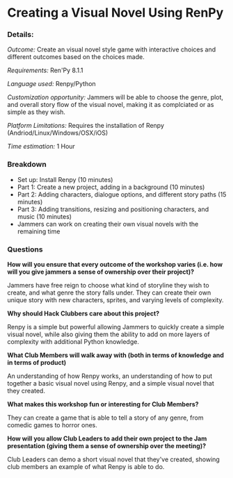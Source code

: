 # Creating a Visual Novel Using RenPy

### Details:
_Outcome:_ Create an visual novel style game with interactive choices and different outcomes based on the choices made.

_Requirements:_ Ren'Py 8.1.1

_Language used:_ Renpy/Python

_Customization opportunity:_ Jammers will be able to choose the genre, plot, and overall story flow of the visual novel, making it as complciated or as simple as they wish. 

_Platform Limitations:_ Requires the installation of Renpy (Andriod/Linux/Windows/OSX/iOS)

_Time estimation:_ 1 Hour 

### Breakdown
- Set up: Install Renpy (10 minutes)
- Part 1: Create a new project, adding in a background (10 minutes)
- Part 2: Adding characters, dialogue options, and different story paths (15 minutes)
- Part 3: Adding transitions, resizing and positioning characters, and music (10 minutes)
- Jammers can work on creating their own visual novels with the remaining time

### Questions
**How will you ensure that every outcome of the workshop varies (i.e. how will you give jammers a sense of ownership over their project)?**

Jammers have free reign to choose what kind of storyline they wish to create, and what genre the story falls under. They can create their own unique story with new characters, sprites, and varying levels of complexity.

**Why should Hack Clubbers care about this project?**

Renpy is a simple but powerful allowing Jammers to quickly create a simple visual novel, while also giving them the ability to add on more layers of complexity with additional Python knowledge.

**What Club Members will walk away with (both in terms of knowledge and in terms of product)**

An understanding of how Renpy works, an understanding of how to put together a basic visual novel using Renpy, and a simple visual novel that they created.

**What makes this workshop fun or interesting for Club Members?**

They can create a game that is able to tell a story of any genre, from comedic games to horror ones.

**How will you allow Club Leaders to add their own project to the Jam presentation (giving them a sense of ownership over the meeting)?**

Club Leaders can demo a short visual novel that they've created, showing club members an example of what Renpy is able to do.

